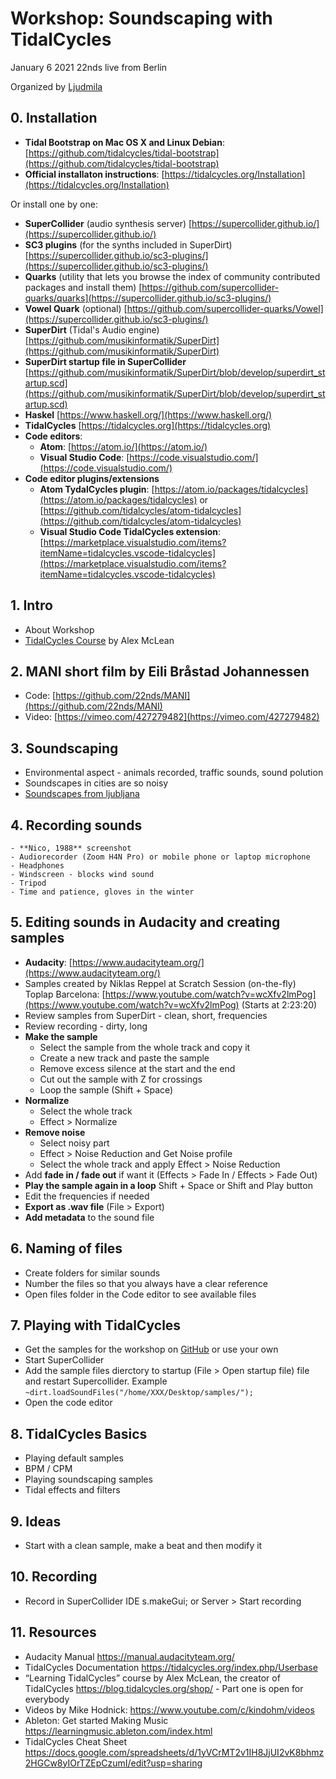 # Workshop: Soundscaping with TidalCycles

January 6 2021
22nds live from Berlin

Organized by [Ljudmila](http://ljudmila.org)

## 0. Installation
- **Tidal Bootstrap on Mac OS X and Linux Debian**: [https://github.com/tidalcycles/tidal-bootstrap](https://github.com/tidalcycles/tidal-bootstrap)
- **Official installaton instructions**: [https://tidalcycles.org/Installation](https://tidalcycles.org/Installation)

Or install one by one:
- **SuperCollider** (audio synthesis server) [https://supercollider.github.io/](https://supercollider.github.io/)
- **SC3 plugins** (for the synths included in SuperDirt) [https://supercollider.github.io/sc3-plugins/](https://supercollider.github.io/sc3-plugins/)
- **Quarks** (utility that lets you browse the index of community contributed packages and install them) [https://github.com/supercollider-quarks/quarks](https://supercollider.github.io/sc3-plugins/)
- **Vowel Quark** (optional) [https://github.com/supercollider-quarks/Vowel](https://supercollider.github.io/sc3-plugins/)
- **SuperDirt** (Tidal's Audio engine) [https://github.com/musikinformatik/SuperDirt](https://github.com/musikinformatik/SuperDirt)
- **SuperDirt startup file in SuperCollider** [https://github.com/musikinformatik/SuperDirt/blob/develop/superdirt_startup.scd](https://github.com/musikinformatik/SuperDirt/blob/develop/superdirt_startup.scd)
- **Haskel** [https://www.haskell.org/](https://www.haskell.org/)
- **TidalCycles** [https://tidalcycles.org](https://tidalcycles.org)
- **Code editors**:
	- **Atom**: [https://atom.io/](https://atom.io/)
	- **Visual Studio Code**: [https://code.visualstudio.com/](https://code.visualstudio.com/) 
- **Code editor plugins/extensions**
	- **Atom TydalCycles plugin**: [https://atom.io/packages/tidalcycles](https://atom.io/packages/tidalcycles) or [https://github.com/tidalcycles/atom-tidalcycles](https://github.com/tidalcycles/atom-tidalcycles)
	- **Visual Studio Code TidalCycles extension**: [https://marketplace.visualstudio.com/items?itemName=tidalcycles.vscode-tidalcycles](https://marketplace.visualstudio.com/items?itemName=tidalcycles.vscode-tidalcycles) 

## 1. Intro 
- About Workshop
- [TidalCycles Course](https://blog.tidalcycles.org/shop/) by Alex McLean
## 2. MANI short film by Eili Bråstad Johannessen
- Code: [https://github.com/22nds/MANI](https://github.com/22nds/MANI)
- Video: [https://vimeo.com/427279482](https://vimeo.com/427279482)
## 3. Soundscaping
- Environmental aspect - animals recorded, traffic sounds, sound polution
- Soundscapes in cities are so noisy
- [Soundscapes from ljubljana](http://www.soundsofchanges.eu/?s=ljubljana)
## 4. Recording sounds 
	- **Nico, 1988** screenshot
	- Audiorecorder (Zoom H4N Pro) or mobile phone or laptop microphone
	- Headphones
	- Windscreen - blocks wind sound
	- Tripod
	- Time and patience, gloves in the winter
## 5. Editing sounds in Audacity and creating samples
- **Audacity**: [https://www.audacityteam.org/](https://www.audacityteam.org/)
- Samples created by Niklas Reppel at Scratch Session (on-the-fly) Toplap Barcelona: [https://www.youtube.com/watch?v=wcXfv2lmPog](https://www.youtube.com/watch?v=wcXfv2lmPog) (Starts at 2:23:20)
- Review samples from SuperDirt - clean, short, frequencies
- Review recording - dirty, long
- **Make the sample**
	- Select the sample from the whole track and copy it
	- Create a new track and paste the sample
	- Remove excess silence at the start and the end
	- Cut out the sample with Z for crossings
	- Loop the sample (Shift + Space)
- **Normalize**
	- Select the whole track
	- Effect > Normalize
- **Remove noise**
	- Select noisy part 
	- Effect > Noise Reduction and Get Noise profile
	- Select the whole track and apply Effect > Noise Reduction
- Add **fade in / fade out** if want it (Effects > Fade In / Effects > Fade Out)
- **Play the sample again in a loop** Shift + Space or Shift and Play button
- Edit the frequencies if needed
- **Export as .wav file** (File > Export)
- **Add metadata** to the sound file

## 6. Naming of files
- Create folders for similar sounds
- Number the files so that you always have a clear reference
- Open files folder in the Code editor to see available files
## 7. Playing with TidalCycles
- Get the samples for the workshop on [GitHub](https://github.com/22nds/workshop-tidalcycles-ljudmila-jan-2021) or use your own
- Start SuperCollider 
- Add the sample files dierctory to startup (File > Open startup file) file and restart Supercollider. Example `~dirt.loadSoundFiles("/home/XXX/Desktop/samples/");`
- Open the code editor

## 8. TidalCycles Basics
- Playing default samples
- BPM / CPM
- Playing soundscaping samples
- Tidal effects and filters 

## 9. Ideas
- Start with a clean sample, make a beat and then modify it

## 10. Recording
- Record in SuperCollider IDE s.makeGui; or Server > Start recording

## 11. Resources
- Audacity Manual https://manual.audacityteam.org/
- TidalCycles Documentation https://tidalcycles.org/index.php/Userbase
- “Learning TidalCycles” course by Alex McLean, the creator of TidalCycles 
https://blog.tidalcycles.org/shop/ - Part one is open for everybody
- Videos by Mike Hodnick: https://www.youtube.com/c/kindohm/videos
- Ableton: Get started Making Music https://learningmusic.ableton.com/index.html
- TidalCycles Cheat Sheet https://docs.google.com/spreadsheets/d/1yVCrMT2v1IH8JjUI2vK8bhmz2HGCw8yIOrTZEpCzumI/edit?usp=sharing
